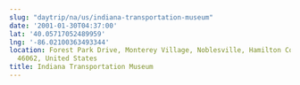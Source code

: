 ```yaml
---
slug: "daytrip/na/us/indiana-transportation-museum"
date: '2001-01-30T04:37:00'
lat: '40.05717052489959'
lng: '-86.02100363493344'
location: Forest Park Drive, Monterey Village, Noblesville, Hamilton County, Indiana,
  46062, United States
title: Indiana Transportation Museum
---
```



